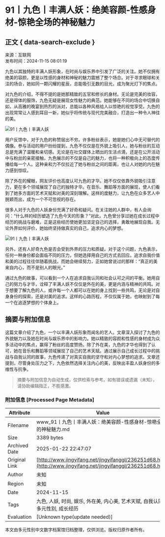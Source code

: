 # 91丨九色丨丰满人妖：绝美容颜-性感身材-惊艳全场的神秘魅力

## 正文 { data-search-exclude }


来源：互联网  
发布时间：2024-11-15 08:01:19

九色以其独特的丰满人妖形象，在时尚与娱乐界中引发了广泛的关注。她不仅拥有绝美的容颜，更是以性感的身材和神秘的魅力震撼了整个场合。对于寻求眼球和关注的场合，她如同一颗闪耀的星辰，总能吸引无数的目光，成为聚光灯下的焦点。

对九色的介绍，不得不提的是她那精致的五官和修长的身材。无论是完美的妆容，还是得体的服饰，九色无疑是展现女性魅力的典范。她能够在不同的场合中切换自如，从高雅的晚宴到热烈的派对，总能以各种风格给人以惊艳的视觉享受。九色的出现常常让人感到耳目一新，她似乎将传统与现代完美融合，打造出一种令人神往的美。

![91丨九色丨丰满人妖](https://www.jingyifang.net/files/2024/1115/4b61bc03f30bd2ebe25d4872dce8f766.jpg)

用户反馈中，对于九色的称赞层出不穷。许多粉丝表示，她是她们心中无可替代的偶像。参与活动的用户纷纷提到，九色不仅仅是在外貌上吸引人，她与粉丝的互动总是充满了温暖和亲切感。无论是在社交媒体上晒出的生活点滴，还是在公开活动中与粉丝的亲密接触，九色展示的不仅是自己的魅力，也将一种积极向上的态度传播给每一个人。这种亲和力不仅拉近了她与粉丝之间的距离，也让人对她的内在魅力感到惊叹。

除了外在的耀眼，网友评价也高度认可九色的才华。她不仅仅依靠外貌吸引注意力，更在多个领域展现了自己的独特才华。在音乐、舞蹈等方面的展现，使人们看到了她多方面的艺术天赋和对美的深刻理解。这样的度魅力，让九色在众多艺人中脱颖而出，成为一个不可忽视的存在。

很多人对于九色的人妖身份充满了好奇和疑问。在关注她的人群中，有人会询问：“什么样的经历塑造了九色今天的形象？”对此，九色曾分享过她在成长过程中经历的挑战与磨难，正是这些经历使她更加坚定自己的选择，勇敢地展现自我。无论外界如何评价，她始终坚持做真实的自己，追求内心的梦想。

![91丨九色丨丰满人妖](https://www.jingyifang.net/files/2024/1115/244fc594e2eecf25ddcf597aab4d7fbd.jpg)

另外，还有人好奇九色是否会受到外界的压力和质疑。对于这个问题，九色表示，任何一种身份都会面临不同的压力，但她选择用自己的方式去回应。追求自我价值和美的过程往往伴随着挑战，而她会继续努力，正如她曾说过的那样：“真正的美来自内心，而不是别人的眼光。”

通过九色的故事，可以看到一个人在追求自我认同和社会认可之间的平衡。她用自己的努力与才华，诠释了丰满人妖不仅仅是外在的美，更是内涵与精神的共鸣。对于想要了解九色的人，或许每一个人都可以在她的身上找到一些共鸣，无论是对自身身份的探索，还是对美的追求。这样的心路历程，不仅仅属于她，也映射到了每一个在追逐梦想的个体身上。
<!-- tcd_original_link http://www.jingyifang.net/jingyifanggl/236251d68.html -->


## 摘要与附加信息

<!-- tcd_abstract -->
这篇文章介绍了九色，一个以丰满人妖形象而闻名的艺人。文章深入探讨了九色的外貌魅力以及她在时尚与娱乐界中的影响力。她以精致的容颜和性感的身材成为众多活动中的焦点，赢得了粉丝的高度赞扬。除了外在美，九色的才华也得到了认可，她在音乐和舞蹈等领域展现了自己的艺术天赋。通过展示自己成长过程中的挑战与自我认同的故事，九色传递了对真实自我的坚守和对内心梦想的追求。文章还提到，尽管身处压力之下，九色依然选择关注内心的美，反映出丰盈人妖身份的多维性与抗争。
<!-- tcd_abstract_end -->

> 摘要与附加信息为自动生成，仅供检索与参考。如有错误或遗漏（未知），请协助编辑指正，不胜感激。

### 附加信息 [Processed Page Metadata]

| Attribute       | Value                                  |
|-----------------|----------------------------------------|
| Filename        | www_91丨九色丨丰满人妖：绝美容颜-性感身材-惊艳全场的神秘魅力.md                             |
| Size            | 3389 bytes                           |
| Archived Date   | 2025-01-22 22:47:07                             |
| Original Link   | [http://www.jingyifang.net/jingyifanggl/236251d68.html](http://www.jingyifang.net/jingyifanggl/236251d68.html)                       |
| Author          | 未知                               |
| Region          | 未知                               |
| Date            | 2024-11-15                                 |
| Tags            | 九色, 人妖, 时尚, 娱乐, 外在美, 内心美, 艺术天赋, 自我认同, 多元性别, 成长经历                                 |
| Evaluation            | [Unknown type(update needed)]                                 |
<!-- tcd_table_end -->

本文由多元性别中文数字档案馆归档整理，仅供浏览。版权归原作者所有。
